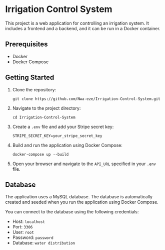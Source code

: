 # Irrigation Control System

This project is a web application for controlling an irrigation system. It includes a frontend and a backend, and it can be run in a Docker container.

## Prerequisites

- Docker
- Docker Compose

## Getting Started

1. Clone the repository:
   ```
   git clone https://github.com/Nwa-eze/Irrigation-Control-System.git
   ```
2. Navigate to the project directory:
   ```
   cd Irrigation-Control-System
   ```
3. Create a `.env` file and add your Stripe secret key:
   ```
   STRIPE_SECRET_KEY=your_stripe_secret_key
   ```
4. Build and run the application using Docker Compose:
   ```
   docker-compose up --build
   ```
5. Open your browser and navigate to the `API_URL` specified in your `.env` file.

## Database

The application uses a MySQL database. The database is automatically created and seeded when you run the application using Docker Compose.

You can connect to the database using the following credentials:

- Host: `localhost`
- Port: `3306`
- User: `root`
- Password: `password`
- Database: `water distribution`
